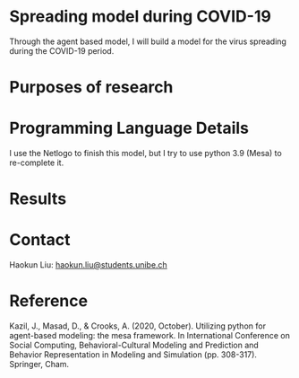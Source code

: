 # Spreading model during COVID-19
Through the agent based model, I will build a model for the virus spreading during the COVID-19 period.

# Purposes of research

# Programming Language Details
I use the Netlogo to finish this model, but I try to use python 3.9 (Mesa) to re-complete it.

# Results


# Contact
Haokun Liu: haokun.liu@students.unibe.ch

# Reference
Kazil, J., Masad, D., & Crooks, A. (2020, October). Utilizing python for agent-based modeling: the mesa framework. In International Conference on Social Computing, Behavioral-Cultural Modeling and Prediction and Behavior Representation in Modeling and Simulation (pp. 308-317). Springer, Cham.
